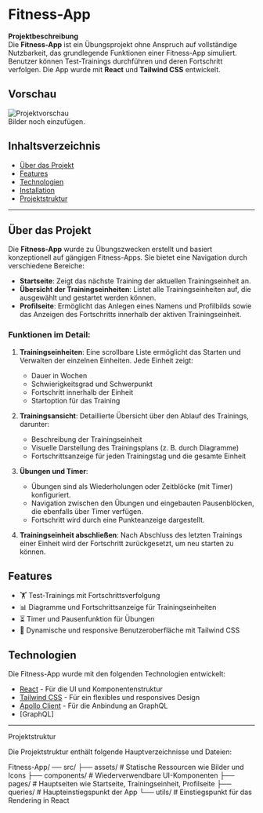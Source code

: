 # Fitness-App

**Projektbeschreibung**  
Die **Fitness-App** ist ein Übungsprojekt ohne Anspruch auf vollständige Nutzbarkeit, das grundlegende Funktionen einer Fitness-App simuliert.
Benutzer können Test-Trainings durchführen und deren Fortschritt verfolgen. Die App wurde mit **React** und **Tailwind CSS** entwickelt.

## Vorschau

![Projektvorschau](URL-zum-Bild)  
Bilder noch einzufügen.

## Inhaltsverzeichnis

- [Über das Projekt](#über-das-projekt)
- [Features](#features)
- [Technologien](#technologien)
- [Installation](#installation)
- [Projektstruktur](#projektstruktur)

---

## Über das Projekt

Die **Fitness-App** wurde zu Übungszwecken erstellt und basiert konzeptionell auf gängigen Fitness-Apps. Sie bietet eine Navigation durch verschiedene Bereiche:

- **Startseite**: Zeigt das nächste Training der aktuellen Trainingseinheit an.
- **Übersicht der Trainingseinheiten**: Listet alle Trainingseinheiten auf, die ausgewählt und gestartet werden können.
- **Profilseite**: Ermöglicht das Anlegen eines Namens und Profilbilds sowie das Anzeigen des Fortschritts innerhalb der aktiven Trainingseinheit.

### Funktionen im Detail:

1. **Trainingseinheiten**: Eine scrollbare Liste ermöglicht das Starten und Verwalten der einzelnen Einheiten. Jede Einheit zeigt:
   - Dauer in Wochen
   - Schwierigkeitsgrad und Schwerpunkt
   - Fortschritt innerhalb der Einheit
   - Startoption für das Training

2. **Trainingsansicht**: Detaillierte Übersicht über den Ablauf des Trainings, darunter:
   - Beschreibung der Trainingseinheit
   - Visuelle Darstellung des Trainingsplans (z. B. durch Diagramme)
   - Fortschrittsanzeige für jeden Trainingstag und die gesamte Einheit

3. **Übungen und Timer**:
   - Übungen sind als Wiederholungen oder Zeitblöcke (mit Timer) konfiguriert.
   - Navigation zwischen den Übungen und eingebauten Pausenblöcken, die ebenfalls über Timer verfügen.
   - Fortschritt wird durch eine Punkteanzeige dargestellt.

4. **Trainingseinheit abschließen**: Nach Abschluss des letzten Trainings einer Einheit wird der Fortschritt zurückgesetzt, um neu starten zu können.

## Features

- 🏋️ Test-Trainings mit Fortschrittsverfolgung
- 📊 Diagramme und Fortschrittsanzeige für Trainingseinheiten
- ⏳ Timer und Pausenfunktion für Übungen
- 🎨 Dynamische und responsive Benutzeroberfläche mit Tailwind CSS

## Technologien

Die Fitness-App wurde mit den folgenden Technologien entwickelt:

- [React](https://reactjs.org/) - Für die UI und Komponentenstruktur
- [Tailwind CSS](https://tailwindcss.com/) - Für ein flexibles und responsives Design
- [Apollo Client](https://www.apollographql.com/docs/react/) - Für die Anbindung an GraphQL
- [GraphQL]

---

Projektstruktur

Die Projektstruktur enthält folgende Hauptverzeichnisse und Dateien:

Fitness-App/
 ── src/
    ├── assets/             # Statische Ressourcen wie Bilder und Icons
    ├── components/         # Wiederverwendbare UI-Komponenten
    ├── pages/              # Hauptseiten wie Startseite, Trainingseinheit, Profilseite
    ├── queries/              # Haupteinstiegspunkt der App
    └── utils/            # Einstiegspunkt für das Rendering in React



